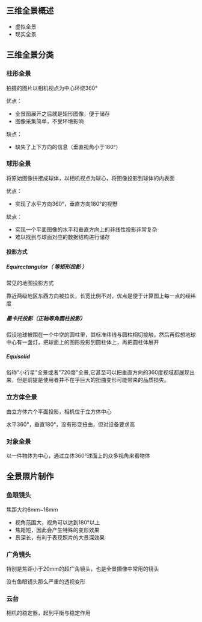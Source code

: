 ## 三维全景概述

- 虚拟全景
- 现实全景

## 三维全景分类

### 柱形全景

拍摄的图片以相机视点为中心环绕360°

优点：

- 全景图展开之后就是矩形图像，便于储存
- 图像采集简单，不受环境影响

缺点：

- 缺失了上下方向的信息（垂直视角小于180°）

### 球形全景

将原始图像拼接成球体，以相机视点为球心，将图像投影到球体的内表面

优点：

- 实现了水平方向360°，垂直方向180°的视野

缺点：

- 实现一个平面图像的水平和垂直方向上的非线性投影非常复杂
- 难以找到与球面对应的数据结构进行储存

#### 投影方式

##### Equirectangular（ 等矩形投影 ）

常见的地图投影方式

靠近两级地区东西方向被拉长，长宽比例不对，优点是便于计算图上每一点的经纬度

##### 墨卡托投影（正轴等角圆柱投影）

假设地球被围在一个中空的圆柱里，其标准纬线与圆柱相切接触，然后再假想地球中心有一盏灯，把球面上的图形投影到圆柱体上，再把圆柱体展开 

##### Equisolid

俗称"小行星"全景或者"720度"全景,它甚至可以把垂直方向的360度视域都展现出来，但是前提是使用者并不在乎巨大的扭曲变形可能带来的品质损失。 

### 立方体全景

由立方体六个平面投影，相机位于立方体中心

水平360°，垂直180°，没有形变扭曲，但对设备要求高

### 对象全景

以一件物体为中心，通过立体360°球面上的众多视角来看物体

## 全景照片制作

### 鱼眼镜头

焦距大约6mm~16mm

- 视角范围大，视角可以达到180°以上
- 焦距短，因此会产生特殊的变形效果
- 景深长，有利于表现照片的大景深效果

### 广角镜头

特别是焦距小于20mm的超广角镜头，也是全景摄像中常用的镜头

没有鱼眼镜头那么严重的透视变形

### 云台

相机的稳定器，起到平衡与稳定作用

